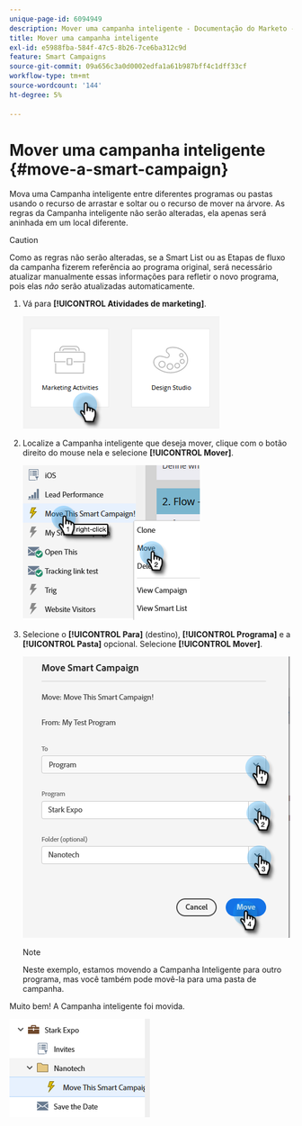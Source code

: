 ```yaml
---
unique-page-id: 6094949
description: Mover uma campanha inteligente - Documentação do Marketo - Documentação do produto
title: Mover uma campanha inteligente
exl-id: e5988fba-584f-47c5-8b26-7ce6ba312c9d
feature: Smart Campaigns
source-git-commit: 09a656c3a0d0002edfa1a61b987bff4c1dff33cf
workflow-type: tm+mt
source-wordcount: '144'
ht-degree: 5%

---
```


# Mover uma campanha inteligente {#move-a-smart-campaign}

Mova uma Campanha inteligente entre diferentes programas ou pastas usando o recurso de arrastar e soltar ou o recurso de mover na árvore. As regras da Campanha inteligente não serão alteradas, ela apenas será aninhada em um local diferente.

>[!CAUTION]
>
>Como as regras não serão alteradas, se a Smart List ou as Etapas de fluxo da campanha fizerem referência ao programa original, será necessário atualizar manualmente essas informações para refletir o novo programa, pois elas _não_ serão atualizadas automaticamente.

1. Vá para **[!UICONTROL Atividades de marketing]**.

   ![](assets/move-a-smart-campaign-1.png)

1. Localize a Campanha inteligente que deseja mover, clique com o botão direito do mouse nela e selecione **[!UICONTROL Mover]**.

   ![](assets/move-a-smart-campaign-2.png)

1. Selecione o **[!UICONTROL Para]** (destino), **[!UICONTROL Programa]** e a **[!UICONTROL Pasta]** opcional. Selecione **[!UICONTROL Mover]**.

   ![](assets/move-a-smart-campaign-3.png)

   >[!NOTE]
   >
   >Neste exemplo, estamos movendo a Campanha Inteligente para outro programa, mas você também pode movê-la para uma pasta de campanha.

Muito bem! A Campanha inteligente foi movida.

![](assets/move-a-smart-campaign-4.png)
